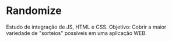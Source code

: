 # Randomize
Estudo de integração de JS, HTML e CSS. Objetivo: Cobrir a maior variedade de "sorteios" possíveis em uma aplicação WEB. 
